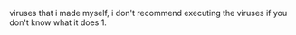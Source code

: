 viruses that i made myself, i don't recommend executing the viruses if you don't know what it does
1. 
